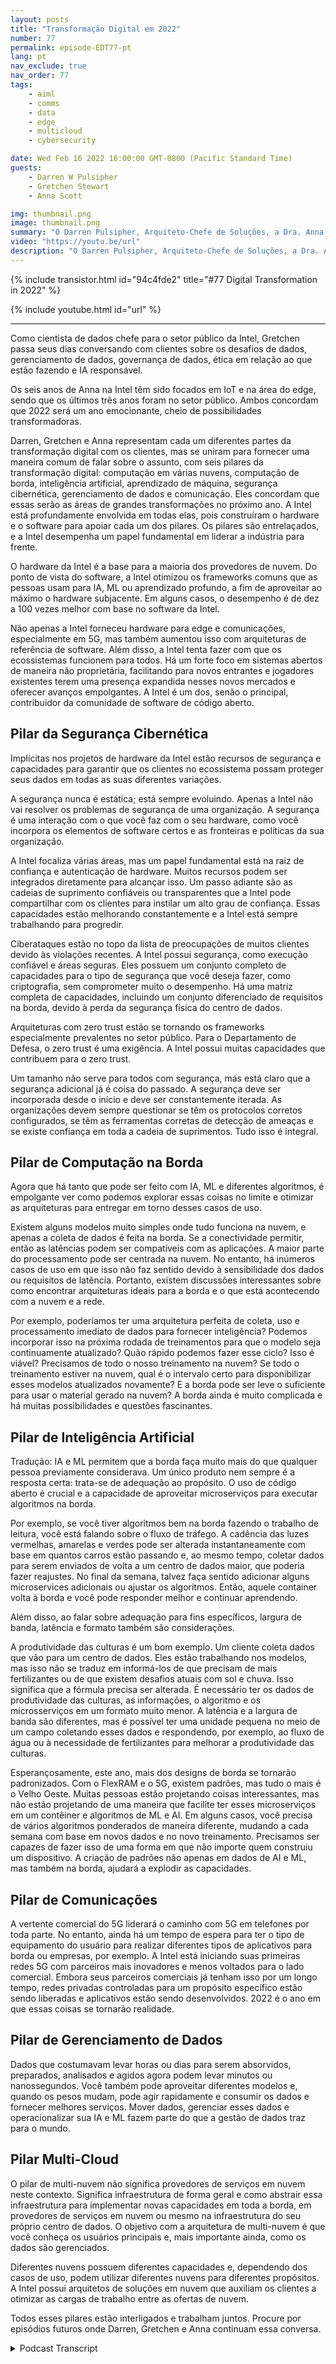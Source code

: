 ```yaml
---
layout: posts
title: "Transformação Digital em 2022"
number: 77
permalink: episode-EDT77-pt
lang: pt
nav_exclude: true
nav_order: 77
tags:
    - aiml
    - comms
    - data
    - edge
    - multicloud
    - cybersecurity

date: Wed Feb 16 2022 16:00:00 GMT-0800 (Pacific Standard Time)
guests:
    - Darren W Pulsipher
    - Gretchen Stewart
    - Anna Scott

img: thumbnail.png
image: thumbnail.png
summary: "O Darren Pulsipher, Arquiteto-Chefe de Soluções, a Dra. Anna Scott, Arquiteta-Chefe de Edge, e Gretchen Stewart, Cientista-Chefe de Dados da Intel discutem os seis pilares da transformação digital em 2022: computação em nuvem híbrida, computação de borda, inteligência artificial, aprendizado de máquina, segurança cibernética, gerenciamento de dados e comunicações."
video: "https://youtu.be/url"
description: "O Darren Pulsipher, Arquiteto-Chefe de Soluções, a Dra. Anna Scott, Arquiteta-Chefe de Edge, e Gretchen Stewart, Cientista-Chefe de Dados da Intel discutem os seis pilares da transformação digital em 2022: computação em nuvem híbrida, computação de borda, inteligência artificial, aprendizado de máquina, segurança cibernética, gerenciamento de dados e comunicações."
---
```


<div>
{% include transistor.html id="94c4fde2" title="#77 Digital Transformation in 2022" %}

{% include youtube.html id="url" %}
</div>

---

Como cientista de dados chefe para o setor público da Intel, Gretchen passa seus dias conversando com clientes sobre os desafios de dados, gerenciamento de dados, governança de dados, ética em relação ao que estão fazendo e IA responsável.

Os seis anos de Anna na Intel têm sido focados em IoT e na área do edge, sendo que os últimos três anos foram no setor público. Ambos concordam que 2022 será um ano emocionante, cheio de possibilidades transformadoras.

Darren, Gretchen e Anna representam cada um diferentes partes da transformação digital com os clientes, mas se uniram para fornecer uma maneira comum de falar sobre o assunto, com seis pilares da transformação digital: computação em várias nuvens, computação de borda, inteligência artificial, aprendizado de máquina, segurança cibernética, gerenciamento de dados e comunicação. Eles concordam que essas serão as áreas de grandes transformações no próximo ano. A Intel está profundamente envolvida em todas elas, pois construíram o hardware e o software para apoiar cada um dos pilares. Os pilares são entrelaçados, e a Intel desempenha um papel fundamental em liderar a indústria para frente.

O hardware da Intel é a base para a maioria dos provedores de nuvem. Do ponto de vista do software, a Intel otimizou os frameworks comuns que as pessoas usam para IA, ML ou aprendizado profundo, a fim de aproveitar ao máximo o hardware subjacente. Em alguns casos, o desempenho é de dez a 100 vezes melhor com base no software da Intel.

Não apenas a Intel forneceu hardware para edge e comunicações, especialmente em 5G, mas também aumentou isso com arquiteturas de referência de software. Além disso, a Intel tenta fazer com que os ecossistemas funcionem para todos. Há um forte foco em sistemas abertos de maneira não proprietária, facilitando para novos entrantes e jogadores existentes terem uma presença expandida nesses novos mercados e oferecer avanços empolgantes. A Intel é um dos, senão o principal, contribuidor da comunidade de software de código aberto.

## Pilar da Segurança Cibernética

Implícitas nos projetos de hardware da Intel estão recursos de segurança e capacidades para garantir que os clientes no ecossistema possam proteger seus dados em todas as suas diferentes variações.

A segurança nunca é estática; está sempre evoluindo. Apenas a Intel não vai resolver os problemas de segurança de uma organização. A segurança é uma interação com o que você faz com o seu hardware, como você incorpora os elementos de software certos e as fronteiras e políticas da sua organização.

A Intel focaliza várias áreas, mas um papel fundamental está na raiz de confiança e autenticação de hardware. Muitos recursos podem ser integrados diretamente para alcançar isso. Um passo adiante são as cadeias de suprimento confiáveis ou transparentes que a Intel pode compartilhar com os clientes para instilar um alto grau de confiança. Essas capacidades estão melhorando constantemente e a Intel está sempre trabalhando para progredir.

Ciberataques estão no topo da lista de preocupações de muitos clientes devido às violações recentes. A Intel possui segurança, como execução confiável e áreas seguras. Eles possuem um conjunto completo de capacidades para o tipo de segurança que você deseja fazer, como criptografia, sem comprometer muito o desempenho. Há uma matriz completa de capacidades, incluindo um conjunto diferenciado de requisitos na borda, devido à perda da segurança física do centro de dados.

Arquiteturas com zero trust estão se tornando os frameworks especialmente prevalentes no setor público. Para o Departamento de Defesa, o zero trust é uma exigência. A Intel possui muitas capacidades que contribuem para o zero trust.

Um tamanho não serve para todos com segurança, mas está claro que a segurança adicional já é coisa do passado. A segurança deve ser incorporada desde o início e deve ser constantemente iterada. As organizações devem sempre questionar se têm os protocolos corretos configurados, se têm as ferramentas corretas de detecção de ameaças e se existe confiança em toda a cadeia de suprimentos. Tudo isso é integral.

## Pilar de Computação na Borda

Agora que há tanto que pode ser feito com IA, ML e diferentes algoritmos, é empolgante ver como podemos explorar essas coisas no limite e otimizar as arquiteturas para entregar em torno desses casos de uso.

Existem alguns modelos muito simples onde tudo funciona na nuvem, e apenas a coleta de dados é feita na borda. Se a conectividade permitir, então as latências podem ser compatíveis com as aplicações. A maior parte do processamento pode ser centrada na nuvem. No entanto, há inúmeros casos de uso em que isso não faz sentido devido à sensibilidade dos dados ou requisitos de latência. Portanto, existem discussões interessantes sobre como encontrar arquiteturas ideais para a borda e o que está acontecendo com a nuvem e a rede.

Por exemplo, poderíamos ter uma arquitetura perfeita de coleta, uso e processamento imediato de dados para fornecer inteligência? Podemos incorporar isso na próxima rodada de treinamentos para que o modelo seja continuamente atualizado? Quão rápido podemos fazer esse ciclo? Isso é viável? Precisamos de todo o nosso treinamento na nuvem? Se todo o treinamento estiver na nuvem, qual é o intervalo certo para disponibilizar esses modelos atualizados novamente? E a borda pode ser leve o suficiente para usar o material gerado na nuvem? A borda ainda é muito complicada e há muitas possibilidades e questões fascinantes.

## Pilar de Inteligência Artificial

Tradução: IA e ML permitem que a borda faça muito mais do que qualquer pessoa previamente considerava. Um único produto nem sempre é a resposta certa: trata-se de adequação ao propósito. O uso de código aberto é crucial e a capacidade de aproveitar microserviços para executar algoritmos na borda.

Por exemplo, se você tiver algoritmos bem na borda fazendo o trabalho de leitura, você está falando sobre o fluxo de tráfego. A cadência das luzes vermelhas, amarelas e verdes pode ser alterada instantaneamente com base em quantos carros estão passando e, ao mesmo tempo, coletar dados para serem enviados de volta a um centro de dados maior, que poderia fazer reajustes. No final da semana, talvez faça sentido adicionar alguns microservices adicionais ou ajustar os algoritmos. Então, aquele container volta à borda e você pode responder melhor e continuar aprendendo.

Além disso, ao falar sobre adequação para fins específicos, largura de banda, latência e formato também são considerações.

A produtividade das culturas é um bom exemplo. Um cliente coleta dados que vão para um centro de dados. Eles estão trabalhando nos modelos, mas isso não se traduz em informá-los de que precisam de mais fertilizantes ou de que existem desafios atuais com sol e chuva. Isso significa que a fórmula precisa ser alterada. É necessário ter os dados de produtividade das culturas, as informações, o algoritmo e os microsserviços em um formato muito menor. A latência e a largura de banda são diferentes, mas é possível ter uma unidade pequena no meio de um campo coletando esses dados e respondendo, por exemplo, ao fluxo de água ou à necessidade de fertilizantes para melhorar a produtividade das culturas.

Esperançosamente, este ano, mais dos designs de borda se tornarão padronizados. Com o FlexRAM e o 5G, existem padrões, mas tudo o mais é o Velho Oeste. Muitas pessoas estão projetando coisas interessantes, mas não estão projetando de uma maneira que facilite ter esses microserviços em um contêiner e algoritmos de ML e AI. Em alguns casos, você precisa de vários algoritmos ponderados de maneira diferente, mudando a cada semana com base em novos dados e no novo treinamento. Precisamos ser capazes de fazer isso de uma forma em que não importe quem construiu um dispositivo. A criação de padrões não apenas em dados de AI e ML, mas também na borda, ajudará a explodir as capacidades.

## Pilar de Comunicações

A vertente comercial do 5G liderará o caminho com 5G em telefones por toda parte. No entanto, ainda há um tempo de espera para ter o tipo de equipamento do usuário para realizar diferentes tipos de aplicativos para borda ou empresas, por exemplo. A Intel está iniciando suas primeiras redes 5G com parceiros mais inovadores e menos voltados para o lado comercial. Embora seus parceiros comerciais já tenham isso por um longo tempo, redes privadas controladas para um propósito específico estão sendo liberadas e aplicativos estão sendo desenvolvidos. 2022 é o ano em que essas coisas se tornarão realidade.

## Pilar de Gerenciamento de Dados

Dados que costumavam levar horas ou dias para serem absorvidos, preparados, analisados ​​e agidos agora podem levar minutos ou nanossegundos. Você também pode aproveitar diferentes modelos e, quando os pesos mudam, pode agir rapidamente e consumir os dados e fornecer melhores serviços. Mover dados, gerenciar esses dados e operacionalizar sua IA e ML fazem parte do que a gestão de dados traz para o mundo.

## Pilar Multi-Cloud

O pilar de multi-nuvem não significa provedores de serviços em nuvem neste contexto. Significa infraestrutura de forma geral e como abstrair essa infraestrutura para implementar novas capacidades em toda a borda, em provedores de serviços em nuvem ou mesmo na infraestrutura do seu próprio centro de dados. O objetivo com a arquitetura de multi-nuvem é que você conheça os usuários principais e, mais importante ainda, como os dados são gerenciados.

Diferentes nuvens possuem diferentes capacidades e, dependendo dos casos de uso, podem utilizar diferentes nuvens para diferentes propósitos. A Intel possui arquitetos de soluções em nuvem que auxiliam os clientes a otimizar as cargas de trabalho entre as ofertas de nuvem.

Todos esses pilares estão interligados e trabalham juntos. Procure por episódios futuros onde Darren, Gretchen e Anna continuam essa conversa.



<details>
<summary> Podcast Transcript </summary>

<p></p>

</details>
